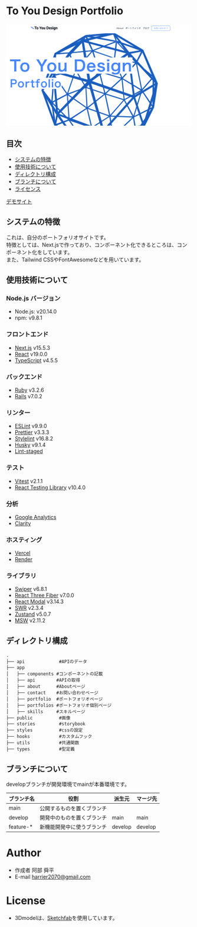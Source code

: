 # To You Design Portfolio

![image](/public/images/portfolio/portfolio_top3.png)

## 目次
- [システムの特徴](#system-feature)
- [使用技術について](#technology-used)
- [ディレクトリ構成](#directory-structure)
- [ブランチについて](#branch-structure)
- [ライセンス](#license)

[デモサイト](https://to-you-design.vercel.app/)

## システムの特徴
これは、自分のポートフォリオサイトです。<br>
特徴としては、Next.jsで作っており、コンポーネント化できるところは、コンポーネント化をしています。<br>
また、Tailwind CSSやFontAwesomeなどを用いています。

## 使用技術について

### Node.js バージョン
- Node.js: v20.14.0
- npm: v9.8.1

### フロントエンド
- [Next.js](https://nextjs.org/) v15.5.3
- [React](https://ja.reactjs.org/) v19.0.0
- [TypeScript](https://www.typescriptlang.org/) v4.5.5

### バックエンド
- [Ruby](https://www.ruby-lang.org/ja/) v3.2.6
- [Rails](https://rubyonrails.org/) v7.0.2

### リンター
- [ESLint](https://eslint.org/) v9.9.0
- [Prettier](https://prettier.io/) v3.3.3
- [Stylelint](https://stylelint.io/) v16.8.2
- [Husky](https://typicode.github.io/husky/) v9.1.4
- [Lint-staged](https://github.com/lint-staged/lint-staged) 

### テスト
- [Vitest](https://vitest.dev/) v2.1.1
- [React Testing Library](https://testing-library.com/docs/react-testing-library/intro/) v10.4.0

### 分析
- [Google Analytics](https://developers.google.com/analytics?hl=ja)
- [Clarity](https://clarity.microsoft.com/)

### ホスティング
- [Vercel](https://vercel.com/)
- [Render](https://render.com/)

### ライブラリ
- [Swiper](https://swiperjs.com/react) v6.8.1
- [React Three Fiber](https://docs.pmnd.rs/react-three-fiber/) v7.0.0
- [React Modal](https://reactcommunity.org/react-modal/) v3.14.3
- [SWR](https://swr.vercel.app/ja) v2.3.4
- [Zustand](https://zustand.docs.pmnd.rs/getting-started/) v5.0.7
- [MSW](https://mswjs.io/) v2.11.2

## ディレクトリ構成

```
.
├── api             #APIのデータ
├── app
│   ├── components #コンポーネントの記載
│   ├── api        #APIの取得
│   ├── about      #Aboutページ
│   ├── contact    #お問い合わせページ
│   ├── portfolio  #ポートフォリオページ
│   ├── portfolios #ポートフォリオ個別ページ
│   ├── skills     #スキルページ
├── public          #画像
├── stories         #storybook
├── styles          #cssの設定
├── hooks           #カスタムフック
├── utils           #共通関数
├── types           #型定義
```

## ブランチについて

developブランチが開発環境でmainが本番環境です。

| ブランチ名 | 役割                               | 派生元  | マージ先        |
| ---------- | ---------------------------------- | ------- | --------------- |
| main       | 公開するものを置くブランチ         |         |                 |
| develop    | 開発中のものを置くブランチ         | main    | main            |
| feature-\* | 新機能開発中に使うブランチ         | develop | develop         |

# Author
 
* 作成者 阿部 舜平
* E-mail harrier2070@gmail.com

# License

* 3Dmodelは、[Sketchfab](https://sketchfab.com/3d-models/red-triangular-cage-sphere-96e0750262fb450fa2c8bc5a1e879fcc)を使用しています。 